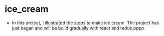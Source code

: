 # ice_cream

- In this project, I illustrated the steps to make ice cream. The project has just began and will be build gradually with react and redux.pppp
